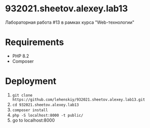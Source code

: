 # 932021.sheetov.alexey.lab13
Лабораторная работа #13 в рамках курса "Web-технологии"

# Requirements
- PHP 8.2
- Composer

# Deployment
1) `git clone https://github.com/lehenskiy/932021.sheetov.alexey.lab13.git`
2) `cd 932021.sheetov.alexey.lab13`
3) `composer install`
4) `php -S localhost:8000 -t public/`
5) go to localhost:8000
